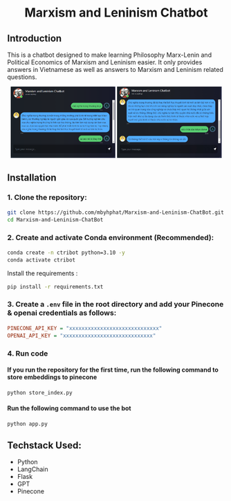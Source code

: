 <div align="center">
    <h1>Marxism and Leninism Chatbot</h1>
</div>

## **Introduction**
This is a chatbot designed to make learning Philosophy Marx-Lenin and Political Economics of Marxism and Leninism easier. It only provides answers in Vietnamese as well as answers to Marxism and Leninism related questions. 
<p align="center">
    <img src="assets/web example 1.png" width="48%">
    <img src="assets/web example 2.jpg" width="48%">
</p>

## **Installation**

### **1. Clone the repository:**

```bash
git clone https://github.com/mbyhphat/Marxism-and-Leninism-ChatBot.git
cd Marxism-and-Leninism-ChatBot
```

### **2. Create and activate Conda environment (Recommended):**

```bash
conda create -n ctribot python=3.10 -y
conda activate ctribot
```
Install the requirements :

```bash
pip install -r requirements.txt
```

### **3. Create a `.env` file in the root directory and add your Pinecone & openai credentials as follows:**

```ini
PINECONE_API_KEY = "xxxxxxxxxxxxxxxxxxxxxxxxxxxxx"
OPENAI_API_KEY = "xxxxxxxxxxxxxxxxxxxxxxxxxxxxx"
```
### **4. Run code**

#### If you run the repository for the first time, run the following command to store embeddings to pinecone

```bash
python store_index.py
```

#### Run the following command to use the bot

```bash
python app.py
```

## Techstack Used:
- Python
- LangChain
- Flask
- GPT
- Pinecone
